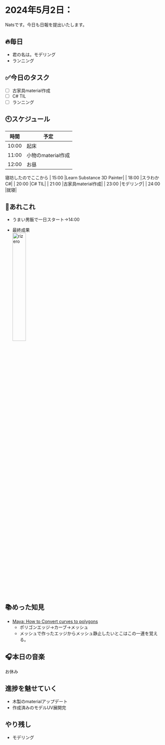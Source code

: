 
# 2024年5月2日：

Natsです。今日も日報を提出いたします。<br>


## 🔥毎日
- 君の名は。モデリング
- ランニング

## ✅今日のタスク
- [ ] 古家具material作成
- [ ] C# TIL
- [ ] ランニング

## 🕙スケジュール
| 時間 |  予定 |
| ---- | ---- |
|  10:00 |起床|
|  11:00 |小物のmaterial作成|
|  12:00 |お昼|

寝坊したのでここから
|  15:00 |Learn Substance 3D Painter|
|  18:00 |スラわかC#|
|  20:00 |C# TIL|
|  21:00 |古家具material作成|
|  23:00 |モデリング|
|  24:00 |就寝|


## 📌あれこれ
- うまい男飯で一日スタート→14:00

- 最終成果<br><img src="https://github.com/Nats360/Nippo/assets/86301377/d4ab9b3e-dfd7-4a26-afd6-bf2081ddfd1c" alt="rizero" width="30%">


## 📚めった知見
- [Maya: How to Convert curves to polygons](https://youtu.be/O0jGV3beV50?si=DsfA_6b0QuVrzYzo)
  - ポリゴンエッジ→カーブ→メッシュ
  - メッシュで作ったエッジからメッシュ静止したいとこはこの一連を覚える。


## 🎧本日の音楽
お休み

## 進捗を魅せていく
- 木製のmaterialアップデート
- 作成済みのモデルUV展開完

## やり残し
- モデリング
